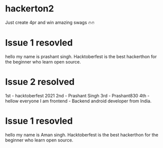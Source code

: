 # hackerton2
 Just create 4pr and win amazing swags 🔥🔥 
# Issue 1 resovled 
 hello my name is prashant singh. Hacktoberfest is the best hackerthon for the beginner who learn open source.
# Issue 2 resolved
  1st - hacktoberfest 2021
  2nd - Prashant Singh
  3rd - Prashant830
  4th - hellow everyone I am frontend - Backend android developer from India.

# Issue 1 resovled 
 hello my name is Aman singh. Hacktoberfest is the best hackerthon for the beginner who learn open source.

